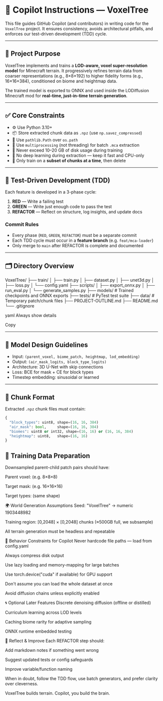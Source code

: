 # 🤖 Copilot Instructions — VoxelTree

This file guides GitHub Copilot (and contributors) in writing code for the `VoxelTree` project. It ensures consistency, avoids architectural pitfalls, and enforces our test-driven development (TDD) cycle.

---

## 🌲 Project Purpose

VoxelTree implements and trains a **LOD-aware, voxel super-resolution model** for Minecraft terrain. It progressively refines terrain data from coarser representations (e.g., 8×8×192) to higher fidelity forms (e.g., 16×16×384), conditioned on biome and heightmap data.

The trained model is exported to ONNX and used inside the LODiffusion Minecraft mod for **real-time, just-in-time terrain generation**.

---

## ✅ Core Constraints

- ⚙️ Use Python 3.10+
- 📦 Store extracted chunk data as `.npz` (use `np.savez_compressed`)
- 📁 Use `pathlib.Path` over `os.path`
- 🧵 Use `multiprocessing` (not threading) for batch `.mca` extraction
- 🚮 Never exceed 10–20 GB of disk usage during training
- 🧠 No deep learning during extraction — keep it fast and CPU-only
- 🔁 Only train on a **subset of chunks at a time**, then delete

---

## 🧪 Test-Driven Development (TDD)

Each feature is developed in a 3-phase cycle:

1. **RED** — Write a failing test
2. **GREEN** — Write just enough code to pass the test
3. **REFACTOR** — Reflect on structure, log insights, and update docs

### Commit Rules

- Every phase (`RED`, `GREEN`, `REFACTOR`) must be a separate commit
- Each TDD cycle must occur in a **feature branch** (e.g. `feat/mca-loader`)
- Only merge to `main` after REFACTOR is complete and documented

---

## 🗂️ Directory Overview

VoxelTree/
├── train/
│ ├── train.py
│ ├── dataset.py
│ ├── unet3d.py
│ ├── loss.py
│ └── config.yaml
├── scripts/
│ ├── export_onnx.py
│ ├── run_eval.py
│ └── generate_samples.py
├── models/ # Trained checkpoints and ONNX exports
├── tests/ # PyTest test suite
├── data/ # Temporary patch/chunk files
├── PROJECT-OUTLINE.md
├── README.md
└── .gitignore

yaml
Always show details

Copy

---

## 🧠 Model Design Guidelines

- Input: `(parent_voxel, biome_patch, heightmap, lod_embedding)`
- Output: `(air_mask_logits, block_type_logits)`
- Architecture: 3D U-Net with skip connections
- Loss: BCE for mask + CE for block types
- Timestep embedding: sinusoidal or learned

---

## 🧱 Chunk Format

Extracted `.npz` chunk files must contain:

```python
{
  "block_types": uint8, shape=(16, 16, 384)
  "air_mask": bool,     shape=(16, 16, 384)
  "biomes": uint8 or int32, shape=(16, 16) or (16, 16, 384)
  "heightmap": uint8,   shape=(16, 16)
}
```

## 🧩 Training Data Preparation
Downsampled parent-child patch pairs should have:

Parent voxel: (e.g. 8×8×8)

Target mask: (e.g. 16×16×16)

Target types: (same shape)

🌍 World Generation Assumptions
Seed: "VoxelTree" → numeric 1903448982

Training region: [0,2048] × [0,2048] chunks (≈500GB full, we subsample)

All terrain generation must be headless and repeatable

🔐 Behavior Constraints for Copilot
Never hardcode file paths — load from config.yaml

Always compress disk output

Use lazy loading and memory-mapping for large batches

Use torch.device("cuda" if available) for GPU support

Don't assume you can load the whole dataset at once

Avoid diffusion chains unless explicitly enabled

🌀 Optional Later Features
Discrete denoising diffusion (offline or distilled)

Curriculum learning across LOD levels

Caching biome rarity for adaptive sampling

ONNX runtime embedded testing

🧠 Reflect & Improve
Each REFACTOR step should:

Add markdown notes if something went wrong

Suggest updated tests or config safeguards

Improve variable/function naming

When in doubt, follow the TDD flow, use batch generators, and prefer clarity over cleverness.

VoxelTree builds terrain. Copilot, you build the brain.